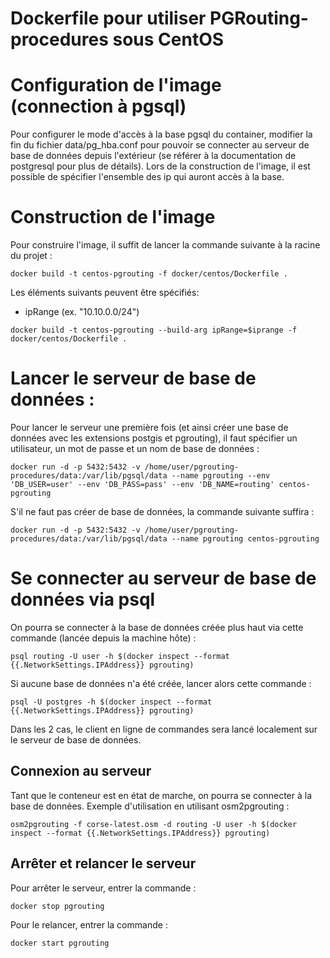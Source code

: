 # Dockerfile pour utiliser PGRouting-procedures sous CentOS

# Configuration de l'image (connection à pgsql)

Pour configurer le mode d'accès à la base pgsql du container, modifier la fin du fichier data/pg_hba.conf pour pouvoir se connecter au serveur de base de données depuis l'extérieur (se référer à la documentation de postgresql pour plus de détails).
Lors de la construction de l'image, il est possible de spécifier l'ensemble des ip qui auront accès à la base.

# Construction de l'image

Pour construire l'image, il suffit de lancer la commande suivante à la racine du projet :
```
docker build -t centos-pgrouting -f docker/centos/Dockerfile .
```

Les éléments suivants peuvent être spécifiés:
- ipRange (ex. "10.10.0.0/24")

```
docker build -t centos-pgrouting --build-arg ipRange=$iprange -f docker/centos/Dockerfile .
```

# Lancer le serveur de base de données :

Pour lancer le serveur une première fois (et ainsi créer une base de données avec les extensions postgis et pgrouting), il faut spécifier un utilisateur, un mot de passe et un nom de base de données :
```
docker run -d -p 5432:5432 -v /home/user/pgrouting-procedures/data:/var/lib/pgsql/data --name pgrouting --env 'DB_USER=user' --env 'DB_PASS=pass' --env 'DB_NAME=routing' centos-pgrouting
```

S'il ne faut pas créer de base de données, la commande suivante suffira :
```
docker run -d -p 5432:5432 -v /home/user/pgrouting-procedures/data:/var/lib/pgsql/data --name pgrouting centos-pgrouting
```

# Se connecter au serveur de base de données via psql

On pourra se connecter à la base de données créée plus haut via cette commande (lancée depuis la machine hôte) :
```
psql routing -U user -h $(docker inspect --format {{.NetworkSettings.IPAddress}} pgrouting)
```

Si aucune base de données n'a été créée, lancer alors cette commande :
```
psql -U postgres -h $(docker inspect --format {{.NetworkSettings.IPAddress}} pgrouting)
```

Dans les 2 cas, le client en ligne de commandes sera lancé localement sur le serveur de base de données.

## Connexion au serveur

Tant que le conteneur est en état de marche, on pourra se connecter à la base de données. Exemple d'utilisation en utilisant osm2pgrouting :
```
osm2pgrouting -f corse-latest.osm -d routing -U user -h $(docker inspect --format {{.NetworkSettings.IPAddress}} pgrouting)
```

## Arrêter et relancer le serveur

Pour arrêter le serveur, entrer la commande :
```
docker stop pgrouting
```
Pour le relancer, entrer la commande :
```
docker start pgrouting
```
